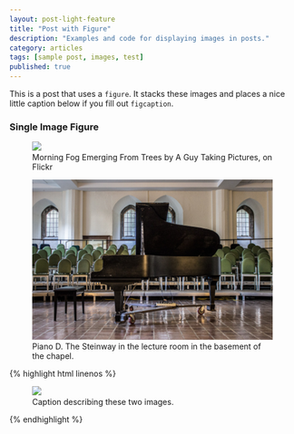 ```yaml
---
layout: post-light-feature
title: "Post with Figure"
description: "Examples and code for displaying images in posts."
category: articles
tags: [sample post, images, test]
published: true
---
```


This is a post that uses a `figure`. It stacks these images and places a nice little caption below if you fill out `figcaption`.

### Single Image Figure

<figure>
	<img src="http://farm9.staticflickr.com/8426/7758832526_cc8f681e48_c.jpg">
	<figcaption>Morning Fog Emerging From Trees by A Guy Taking Pictures, on Flickr</figcaption>
</figure>

<figure>
	<img src="images/pianochapel.jpg">
	<figcaption>Piano D. The Steinway in the lecture room in the basement of the chapel.</figcaption>
</figure>

{% highlight html linenos %}
<figure>
	<img src="/images/image-filename-1.jpg">
	<figcaption>Caption describing these two images.</figcaption>
</figure>
{% endhighlight %}